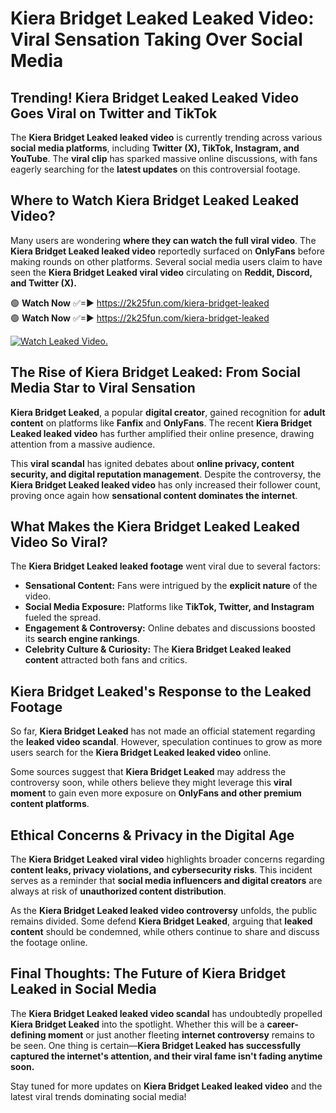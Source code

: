 # Kiera Bridget Leaked Leaked Video: Viral Sensation Taking Over Social Media

## **Trending! Kiera Bridget Leaked Leaked Video Goes Viral on Twitter and TikTok**
The **Kiera Bridget Leaked leaked video** is currently trending across various **social media platforms**, including **Twitter (X), TikTok, Instagram, and YouTube**. The **viral clip** has sparked massive online discussions, with fans eagerly searching for the **latest updates** on this controversial footage.

## **Where to Watch Kiera Bridget Leaked Leaked Video?**
Many users are wondering **where they can watch the full viral video**. The **Kiera Bridget Leaked leaked video** reportedly surfaced on **OnlyFans** before making rounds on other platforms. Several social media users claim to have seen the **Kiera Bridget Leaked viral video** circulating on **Reddit, Discord, and Twitter (X).**

🟢 **Watch Now** ✅=► https://2k25fun.com/kiera-bridget-leaked  
🟢 **Watch Now** ✅=► https://2k25fun.com/kiera-bridget-leaked  

[![Watch Leaked Video.](https://miro.medium.com/v2/resize:fit:828/format:webp/1*cilzJN44JGOrTw9NJCrNHA.gif "Watch Leaked Video")](https://2k25fun.com/kiera-bridget-leaked)

## **The Rise of Kiera Bridget Leaked: From Social Media Star to Viral Sensation**
**Kiera Bridget Leaked**, a popular **digital creator**, gained recognition for **adult content** on platforms like **Fanfix** and **OnlyFans**. The recent **Kiera Bridget Leaked leaked video** has further amplified their online presence, drawing attention from a massive audience.

This **viral scandal** has ignited debates about **online privacy, content security, and digital reputation management**. Despite the controversy, the **Kiera Bridget Leaked leaked video** has only increased their follower count, proving once again how **sensational content dominates the internet**.

## **What Makes the Kiera Bridget Leaked Leaked Video So Viral?**
The **Kiera Bridget Leaked leaked footage** went viral due to several factors:
- **Sensational Content:** Fans were intrigued by the **explicit nature** of the video.
- **Social Media Exposure:** Platforms like **TikTok, Twitter, and Instagram** fueled the spread.
- **Engagement & Controversy:** Online debates and discussions boosted its **search engine rankings**.
- **Celebrity Culture & Curiosity:** The **Kiera Bridget Leaked leaked content** attracted both fans and critics.

## **Kiera Bridget Leaked's Response to the Leaked Footage**
So far, **Kiera Bridget Leaked** has not made an official statement regarding the **leaked video scandal**. However, speculation continues to grow as more users search for the **Kiera Bridget Leaked leaked video** online.

Some sources suggest that **Kiera Bridget Leaked** may address the controversy soon, while others believe they might leverage this **viral moment** to gain even more exposure on **OnlyFans and other premium content platforms**.

## **Ethical Concerns & Privacy in the Digital Age**
The **Kiera Bridget Leaked viral video** highlights broader concerns regarding **content leaks, privacy violations, and cybersecurity risks**. This incident serves as a reminder that **social media influencers and digital creators** are always at risk of **unauthorized content distribution**.

As the **Kiera Bridget Leaked leaked video controversy** unfolds, the public remains divided. Some defend **Kiera Bridget Leaked**, arguing that **leaked content** should be condemned, while others continue to share and discuss the footage online.

## **Final Thoughts: The Future of Kiera Bridget Leaked in Social Media**
The **Kiera Bridget Leaked leaked video scandal** has undoubtedly propelled **Kiera Bridget Leaked** into the spotlight. Whether this will be a **career-defining moment** or just another fleeting **internet controversy** remains to be seen. One thing is certain—**Kiera Bridget Leaked has successfully captured the internet's attention, and their viral fame isn't fading anytime soon.**

Stay tuned for more updates on **Kiera Bridget Leaked leaked video** and the latest viral trends dominating social media!